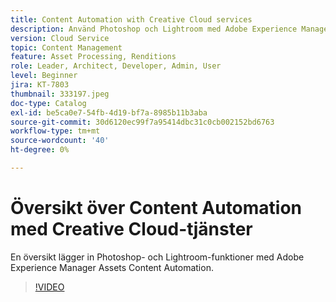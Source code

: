 ```yaml
---
title: Content Automation with Creative Cloud services
description: Använd Photoshop och Lightroom med Adobe Experience Manager Assets Content Automation.
version: Cloud Service
topic: Content Management
feature: Asset Processing, Renditions
role: Leader, Architect, Developer, Admin, User
level: Beginner
jira: KT-7803
thumbnail: 333197.jpeg
doc-type: Catalog
exl-id: be5ca0e7-54fb-4d19-bf7a-8985b11b3aba
source-git-commit: 30d6120ec99f7a95414dbc31c0cb002152bd6763
workflow-type: tm+mt
source-wordcount: '40'
ht-degree: 0%

---
```


# Översikt över Content Automation med Creative Cloud-tjänster

En översikt lägger in Photoshop- och Lightroom-funktioner med Adobe Experience Manager Assets Content Automation.

>[!VIDEO](https://video.tv.adobe.com/v/333197?quality=12&learn=on)
